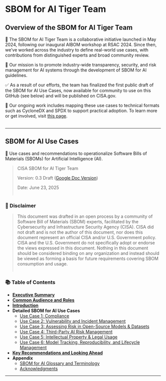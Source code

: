 # SBOM for AI Tiger Team

## Overview of the SBOM for AI Tiger Team

🚀 The SBOM for AI Tiger Team is a collaborative initiative launched in May 2024, following our inaugural AIBOM workshop at RSAC 2024. Since then, we’ve worked across the industry to define real-world use cases, with contributions from distinguished experts and broad community review.

🎯 Our mission is to promote industry-wide transparency, security, and risk management for AI systems through the development of SBOM for AI guidelines.

✅ As a result of our efforts, the team has finalized the first public draft of the SBOM for AI Use Cases, now available for community to use on this GitHub (see below) and will be published on CISA.gov.

🧩 Our ongoing work includes mapping these use cases to technical formats such as CycloneDX and SPDX to support practical adoption. To learn more or get involved, visit [this page](get-involved.md).
<br><br>

---

## SBOM for AI Use Cases
🧾 Use cases and recommendations to operationalize Software Bills of Materials (SBOMs) for Artificial Intelligence (AI).

>CISA SBOM for AI  Tiger Team
>
>Version: 0.3 Draft ([Google Doc Version](https://docs.google.com/document/d/1tQlPxKo9WVyu5XdF-GgxIw9p0iwgdyYD/edit?usp=sharing&ouid=110194678381965933391&rtpof=true&sd=true))
>
>Date: June 23, 2025
<br><br>

### 📝 Disclaimer

>This document was drafted in an open process by a community of Software Bill of Materials (SBOM) experts, facilitated by the Cybersecurity and Infrastructure Security Agency (CISA). CISA did not draft and is not the author of this document, nor does this document represent an official CISA and/or U.S. Government policy. CISA and the U.S. Government do not specifically adopt or endorse the views expressed in this document.
Nothing in this document should be considered binding on any organization and instead should be viewed as forming a basis for future requirements covering SBOM consumption and usage. 
<br><br>

### 📚 Table of Contents

- [**Executive Summary**](executive-summary.md)
- [**Common Audience and Roles**](common-audience-and-roles.md)
- [**Introduction**](introduction.md)
- **Detailed SBOM for AI Use Cases**
  - [Use Case 1: Compliance](Detailed-SBOM-for-AI-Use-Cases/use-case-1-compliance.md)
  - [Use Case 2: Vulnerability and Incident Management](Detailed-SBOM-for-AI-Use-Cases/use-case-2-vulnerability.md)
  - [Use Case 3: Assessing Risk in Open-Source Models & Datasets](Detailed-SBOM-for-AI-Use-Cases/use-case-3-open-source-risk.md)
  - [Use Case 4: Third-Party AI Risk Management](Detailed-SBOM-for-AI-Use-Cases/use-case-4-third-party-risk.md)
  - [Use Case 5: Intellectual Property & Legal Usage](Detailed-SBOM-for-AI-Use-Cases/use-case-5-ip-legal.md)
  - [Use Case 6: Model Tracking, Reproducibility, and Lifecycle Management](Detailed-SBOM-for-AI-Use-Cases/use-case-6-lifecycle.md)
- [**Key Recommendations and Looking Ahead**](recommendations.md)
- **Appendix**
  - [SBOM for AI Glossary and Terminology](Detailed-SBOM-for-AI-Use-Cases/glossary.md)
  - [Acknowledgments](Detailed-SBOM-for-AI-Use-Cases/acknowledgments.md)


---

